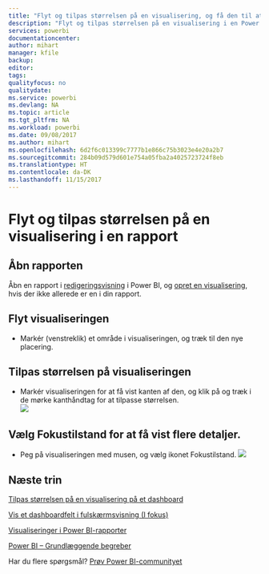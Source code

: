 ```yaml
---
title: "Flyt og tilpas størrelsen på en visualisering, og få den til at skille sig ud"
description: "Flyt og tilpas størrelsen på en visualisering i en Power BI-rapport"
services: powerbi
documentationcenter: 
author: mihart
manager: kfile
backup: 
editor: 
tags: 
qualityfocus: no
qualitydate: 
ms.service: powerbi
ms.devlang: NA
ms.topic: article
ms.tgt_pltfrm: NA
ms.workload: powerbi
ms.date: 09/08/2017
ms.author: mihart
ms.openlocfilehash: 6d2f6c013399c7777b1e866c75b3023e4e20a2b7
ms.sourcegitcommit: 284b09d579d601e754a05fba2a4025723724f8eb
ms.translationtype: HT
ms.contentlocale: da-DK
ms.lasthandoff: 11/15/2017
---
```

# <a name="move-and-resize-a-visualization-in-a-report"></a>Flyt og tilpas størrelsen på en visualisering i en rapport
## <a name="open-the-report"></a>Åbn rapporten
Åbn en rapport i [redigeringsvisning](service-reading-view-and-editing-view.md) i Power BI, og [opret en visualisering](power-bi-report-add-visualizations-i.md), hvis der ikke allerede er en i din rapport.

## <a name="move-the-visualization"></a>Flyt visualiseringen
* Markér (venstreklik) et område i visualiseringen, og træk til den nye placering. 

## <a name="resize-the-visualization"></a>Tilpas størrelsen på visualiseringen
* Markér visualiseringen for at få vist kanten af den, og klik på og træk i de mørke kanthåndtag for at tilpasse størrelsen.  
  ![](media/power-bi-visualization-move-and-resize/untitled.gif)

## <a name="select-focus-mode-to-see-more-detail"></a>Vælg Fokustilstand for at få vist flere detaljer.
* Peg på visualiseringen med musen, og vælg ikonet Fokustilstand.
  ![](media/power-bi-visualization-move-and-resize/pbi_popouticon.jpg)

## <a name="next-steps"></a>Næste trin
[Tilpas størrelsen på en visualisering på et dashboard](service-dashboard-edit-tile.md)

[Vis et dashboardfelt i fulskærmsvisning (I fokus)](service-focus-mode.md)

[Visualiseringer i Power BI-rapporter](power-bi-report-visualizations.md)

[Power BI – Grundlæggende begreber](service-basic-concepts.md)  

Har du flere spørgsmål? [Prøv Power BI-communityet](http://community.powerbi.com/)

